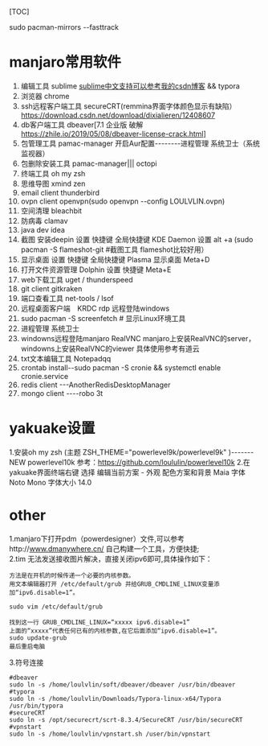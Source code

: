 [TOC]

sudo pacman-mirrors --fasttrack 

# manjaro常用软件
1. 编辑工具 sublime  [sublime中文支持可以参考我的csdn博客](https://blog.csdn.net/dixialieren/article/details/83624260) && typora
2. 浏览器 chrome
3. ssh远程客户端工具 secureCRT(remmina界面字体颜色显示有缺陷）  https://download.csdn.net/download/dixialieren/12408607
4. db客户端工具 dbeaver[7.1 企业版 破解   https://zhile.io/2019/05/08/dbeaver-license-crack.html]
5. 包管理工具 pamac-manager   开启Aur配置--------进程管理 系统卫士（系统监视器）
6. 包删除安装工具  pamac-manager|||   octopi
7. 终端工具 oh my zsh
8. 思维导图 xmind zen
9. email client thunderbird
10. ovpn client openvpn(sudo openvpn --config LOULVLIN.ovpn)
11. 空间清理 bleachbit
12. 防病毒 clamav
13. java dev idea
14. 截图 安装deepin 设置 快捷键  全局快捷键  KDE Daemon 设置 alt +a (sudo pacman -S flameshot-git #截图工具 flameshot比较好用）
15. 显示桌面  设置 快捷键  全局快捷键 Plasma  显示桌面 Meta+D
16. 打开文件资源管理 Dolphin 设置 快捷键 Meta+E
17.  web下载工具 uget / thunderspeed
18.  git client  gitkraken
19.  端口查看工具 net-tools / lsof
20. 远程桌面客户端　KRDC  rdp  远程登陆windows
21. sudo pacman -S screenfetch # 显示Linux环境工具
22. 进程管理 系统卫士
23. windowns远程登陆manjaro RealVNC manjaro上安装RealVNC的server，windowns上安装RealVNC的viewer 具体使用参考有道云
24. txt文本编辑工具 Notepadqq
25. crontab install--sudo pacman -S cronie && systemctl enable cronie.service
26. redis client ---AnotherRedisDesktopManager
27. mongo client ----robo 3t
# yakuake设置
1.安装oh my zsh (主题 ZSH_THEME="powerlevel9k/powerlevel9k"
)-------NEW powerlevel10k   参考：https://github.com/loululin/powerlevel10k
2.在yakuake界面终端右键  选择 编辑当前方案  - 外观  配色方案和背景 Maia
字体 Noto Mono   字体大小 14.0

# other
1.manjaro下打开pdm（powerdesigner）文件,可以参考http://www.dmanywhere.cn/   自己构建一个工具，方便快捷;     
2.tim 无法发送接收图片解决，直接关闭ipv6即可,具体操作如下：
```
方法是在开机的时候传递一个必要的内核参数。
用文本编辑器打开 /etc/default/grub 并给GRUB_CMDLINE_LINUX变量添加“ipv6.disable=1”。
	
sudo vim /etc/default/grub

找到这一行 GRUB_CMDLINE_LINUX=“xxxxx ipv6.disable=1”
上面的“xxxxx”代表任何已有的内核参数,在它后面添加“ipv6.disable=1”。
sudo update-grub
最后重启电脑
```
3.符号连接
```
#dbeaver
sudo ln -s /home/loulvlin/soft/dbeaver/dbeaver /usr/bin/dbeaver
#typora
sudo ln -s /home/loulvlin/Downloads/Typora-linux-x64/Typora /usr/bin/typora
#secureCRT
sudo ln -s /opt/securecrt/scrt-8.3.4/SecureCRT /usr/bin/secureCRT
#vpnstart
sudo ln -s /home/loulvlin/vpnstart.sh /user/bin/vpnstart

```

